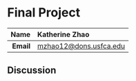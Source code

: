 Final Project
==============================

| **Name**  | Katherine Zhao  |
|----------:|:-------------|
| **Email** | mzhao12@dons.usfca.edu |

## Discussion ##


